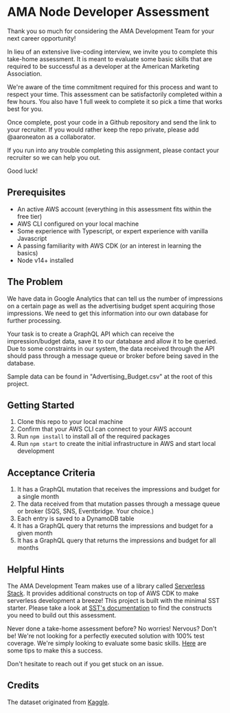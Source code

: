 # AMA Node Developer Assessment

Thank you so much for considering the AMA Development Team for your next career opportunity!

In lieu of an extensive live-coding interview, we invite you to complete this take-home assessment. It is meant to evaluate some basic skills that are required to be successful as a developer at the American Marketing Association.

We're aware of the time commitment required for this process and want to respect your time. This assessment can be satisfactorily completed within a few hours. You also have 1 full week to complete it so pick a time that works best for you.

Once complete, post your code in a Github repository and send the link to your recruiter. If you would rather keep the repo private, please add @aaroneaton as a collaborator.

If you run into any trouble completing this assignment, please contact your recruiter so we can help you out.

Good luck!

## Prerequisites
- An active AWS account (everything in this assessment fits within the free tier)
- AWS CLI configured on your local machine
- Some experience with Typescript, or expert experience with vanilla Javascript
- A passing familiarity with AWS CDK (or an interest in learning the basics)
- Node v14+ installed

## The Problem
We have data in Google Analytics that can tell us the number of impressions on a certain page as well as the advertising budget spent acquiring those impressions. We need to get this information into our own database for further processing.

Your task is to create a GraphQL API which can receive the impression/budget data, save it to our database and allow it to be queried. Due to some constraints in our system, the data received through the API should pass through a message queue or broker before being saved in the database.

Sample data can be found in "Advertising_Budget.csv" at the root of this project.

## Getting Started
1. Clone this repo to your local machine
2. Confirm that your AWS CLI can connect to your AWS account
3. Run `npm install` to install all of the required packages
4. Run `npm start` to create the initial infrastructure in AWS and start local development

## Acceptance Criteria
1. It has a GraphQL mutation that receives the impressions and budget for a single month
2. The data received from that mutation passes through a message queue or broker (SQS, SNS, Eventbridge. Your choice.)
3. Each entry is saved to a DynamoDB table
4. It has a GraphQL query that returns the impressions and budget for a given month
5. It has a GraphQL query that returns the impressions and budget for all months

## Helpful Hints
The AMA Development Team makes use of a library called [Serverless Stack](https://sst.dev/). It provides additional constructs on top of AWS CDK to make serverless development a breeze! This project is built with the minimal SST starter. Please take a look at [SST's documentation](https://docs.sst.dev/) to find the constructs you need to build out this assessment.

Never done a take-home assessment before? No worries! Nervous? Don't be! We're not looking for a perfectly executed solution with 100% test coverage. We're simply looking to evaluate some basic skills. [Here](https://betterprogramming.pub/got-a-take-home-coding-assignment-here-is-how-to-prepare-for-it-bd04c2f5d972) are some tips to make this a success.

Don't hesitate to reach out if you get stuck on an issue.

## Credits
The dataset originated from [Kaggle](https://www.kaggle.com/datasets/arnabdata/advertising-budget).